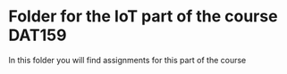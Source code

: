 # Folder for the IoT part of the course DAT159
In this folder you will find assignments for this part of the course
